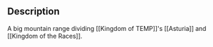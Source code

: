 ## Description
A big mountain range dividing [[Kingdom of TEMP]]'s [[Asturia]] and [[Kingdom of the Races]].